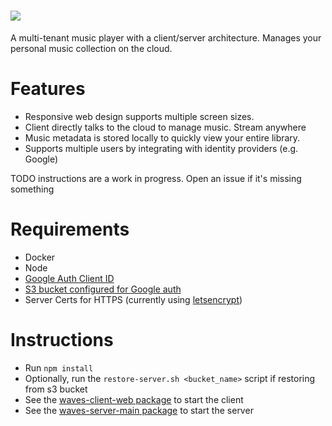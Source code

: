 # <img src="https://s3-us-west-2.amazonaws.com/assets.wavesmusicplayer.com/waves-logo-full.png"/>

A multi-tenant music player with a client/server architecture.
Manages your personal music collection on the cloud.

Features
========
- Responsive web design supports multiple screen sizes.
- Client directly talks to the cloud to manage music. Stream anywhere
- Music metadata is stored locally to quickly view your entire library.
- Supports multiple users by integrating with identity providers (e.g. Google)

TODO instructions are a work in progress. Open an issue if it's missing something

Requirements
============
- Docker
- Node
- [Google Auth Client ID](https://developers.google.com/identity/sign-in/web/sign-in)
- [S3 bucket configured for Google auth](./aws)
- Server Certs for HTTPS (currently using [letsencrypt](https://letsencrypt.org/))

Instructions
============
- Run `npm install`
- Optionally, run the `restore-server.sh <bucket_name>` script if restoring from s3 bucket
- See the [waves-client-web package](./packages/waves-client-web) to start the client
- See the [waves-server-main package](./packages/waves-server-main) to start the server
